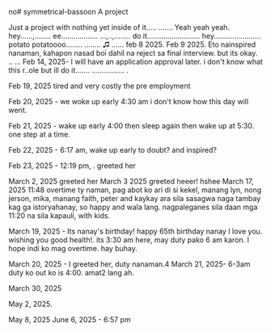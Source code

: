 no# symmetrical-bassoon
A project

Just a project with nothing yet inside of it.....
.......
Yeah yeah yeah.  hey......,........
ee..................
...,..,........
do it..........................
hey.......................
potato potatoooo........
........
♫ ......
feb 8 2025.
Feb 9 2025. Eto nainspired nanaman, kahapon nasad boi dahil na reject sa final interview. but its okay.
..
...
Feb 14, 2025- I will have an application approval later. i don't know what this r..ole but ill do it.......
................
.


Feb 19, 2025 tired and very costly the pre employment 

Feb 20, 2025 - we woke up early 4:30 am i don't know how this day will went.

Feb 21, 2025 - wake up early 4:00 then sleep again then wake up at 5:30. one step at a time.

Feb 22, 2025 - 6:17 am, wake up early to doubt? and inspired?

Feb 23, 2025 - 12:19 pm, .
greeted her

March 2, 2025 greeted her
 March 3  2025 greeted heeer!
hshee
March 17, 2025 11:48 overtime ty naman, pag abot ko ari di si kekel, manang lyn, nong jerson, mika, manang faith, peter and kaykay ara sila sasagwa naga tambay kag ga istoryahanay, so happy and wala lang. nagpaleganes sila daan mga 11:20 na sila kapauli, with kids.

March 19, 2025 - Its nanay's birthday! happy 65th birthday nanay I love you. wishing you good health!. its 3:30 am here, may duty pako 6 am karon. I hope indi ko mag overtime. hay buhay.

March 20, 2025 - I greeted her, duty nanaman.4
March 21, 2025- 6-3am duty ko out ko is 4:00. amat2 lang ah.


March 30, 2025

May 2, 2025.

May 8, 2025 
June 6, 2025 - 6:57 pm
